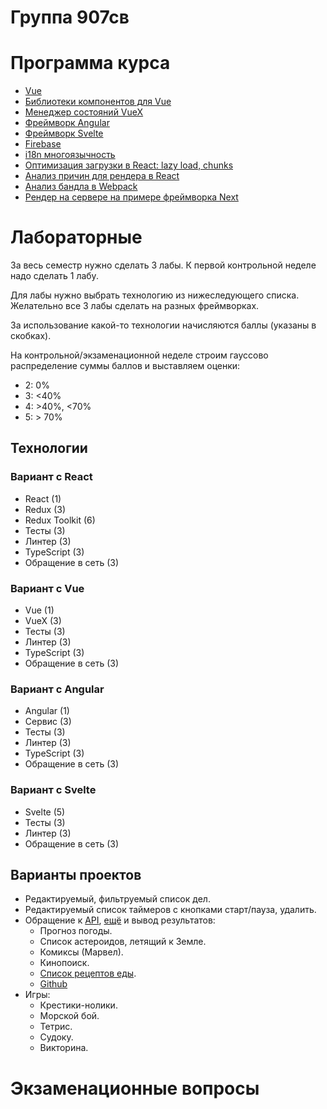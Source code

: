 # Группа 907св
# Программа курса
* [Vue](https://dmitryweiner.github.io/lectures/Vue.html#/)
* [Библиотеки компонентов для Vue](https://dmitryweiner.github.io/lectures/Vue%20-%20UI%20Libraries.html#/)
* [Менеджер состояний VueX](https://dmitryweiner.github.io/lectures/Vue%20-%20VueX.html#/)
* [Фреймворк Angular](https://github.com/dmitryweiner/lectures/raw/main/old/%D0%98%D0%BD%D1%82%D0%B5%D1%80%D1%84%D0%B5%D0%B9%D1%81%D1%8B/%D0%98%D0%BD%D1%82%D0%B5%D1%80%D1%84%D0%B5%D0%B9%D1%81%D1%8B%20%D0%9B%D0%B5%D0%BA%D1%86%D0%B8%D1%8F%2017%20angular.pptx)
* [Фреймворк Svelte](https://github.com/dmitryweiner/lectures/raw/main/old/%D0%98%D0%BD%D1%82%D0%B5%D1%80%D1%84%D0%B5%D0%B9%D1%81%D1%8B/%D0%98%D0%BD%D1%82%D0%B5%D1%80%D1%84%D0%B5%D0%B9%D1%81%D1%8B%20%D0%9B%D0%B5%D0%BA%D1%86%D0%B8%D1%8F%20Svelte.pptx)
* [Firebase](https://github.com/dmitryweiner/lectures/raw/main/old/%D0%98%D0%BD%D1%82%D0%B5%D1%80%D1%84%D0%B5%D0%B9%D1%81%D1%8B/%D0%98%D0%BD%D1%82%D0%B5%D1%80%D1%84%D0%B5%D0%B9%D1%81%D1%8B%20%D0%9B%D0%B5%D0%BA%D1%86%D0%B8%D1%8F%20Firebase.pptx)
* [i18n многоязычность](https://github.com/dmitryweiner/lectures/raw/main/old/%D0%98%D0%BD%D1%82%D0%B5%D1%80%D1%84%D0%B5%D0%B9%D1%81%D1%8B/%D0%98%D0%BD%D1%82%D0%B5%D1%80%D1%84%D0%B5%D0%B9%D1%81%D1%8B%20%D0%9B%D0%B5%D0%BA%D1%86%D0%B8%D1%8F%20React%20i18n.pptx)
* [Оптимизация загрузки в React: lazy load, chunks](https://github.com/dmitryweiner/lectures/raw/main/old/%D0%9E%D0%BF%D1%82%D0%B8%D0%BC%D0%B8%D0%B7%D0%B0%D1%86%D0%B8%D1%8F/%D0%9E%D0%BF%D1%82%D0%B8%D0%BC%D0%B8%D0%B7%D0%B0%D1%86%D0%B8%D1%8F%20React.pptx)
* [Анализ причин для рендера в React](https://github.com/dmitryweiner/lectures/raw/main/old/%D0%98%D0%BD%D1%82%D0%B5%D1%80%D1%84%D0%B5%D0%B9%D1%81%D1%8B/%D0%98%D0%BD%D1%82%D0%B5%D1%80%D1%84%D0%B5%D0%B9%D1%81%D1%8B%20%D0%9B%D0%B5%D0%BA%D1%86%D0%B8%D1%8F%2017%20angular.pptx)
* [Анализ бандла в Webpack](https://github.com/dmitryweiner/lectures/raw/main/old/%D0%9E%D0%BF%D1%82%D0%B8%D0%BC%D0%B8%D0%B7%D0%B0%D1%86%D0%B8%D1%8F/%D0%9E%D0%BF%D1%82%D0%B8%D0%BC%D0%B8%D0%B7%D0%B0%D1%86%D0%B8%D1%8F%20React.pptx)
* [Рендер на сервере на примере фреймворка Next](https://github.com/dmitryweiner/lectures/raw/main/old/%D0%98%D0%BD%D1%82%D0%B5%D1%80%D1%84%D0%B5%D0%B9%D1%81%D1%8B/%D0%98%D0%BD%D1%82%D0%B5%D1%80%D1%84%D0%B5%D0%B9%D1%81%D1%8B%20%D0%9B%D0%B5%D0%BA%D1%86%D0%B8%D1%8F%2016%20next.pptx)

# Лабораторные
За весь семестр нужно сделать 3 лабы. К первой контрольной неделе надо сделать 1 лабу.

Для лабы нужно выбрать технологию из нижеследующего списка. Желательно все 3 лабы сделать на разных фреймворках.

За использование какой-то технологии начисляются баллы (указаны в скобках).

На контрольной/экзаменационной неделе строим гауссово распределение суммы баллов и выставляем оценки:
* 2: 0%
* 3: <40%
* 4: >40%, <70%
* 5: > 70%

## Технологии
### Вариант c React
* React (1)
* Redux (3)
* Redux Toolkit (6)
* Тесты (3)
* Линтер (3)
* TypeScript (3)
* Обращение в сеть (3)

### Вариант c Vue
* Vue (1)
* VueX (3)
* Тесты (3)
* Линтер (3)
* TypeScript (3)
* Обращение в сеть (3)

### Вариант c Angular
* Angular (1)
* Сервис (3)
* Тесты (3)
* Линтер (3)
* TypeScript (3)
* Обращение в сеть (3)

### Вариант c Svelte
* Svelte (5)
* Тесты (3)
* Линтер (3)
* Обращение в сеть (3)

## Варианты проектов
* Редактируемый, фильтруемый список дел.
* Редактируемый список таймеров с кнопками старт/пауза, удалить.
* Обращение к [API](https://github.com/public-apis/public-apis), 
  [ещё](https://proglib.io/p/7-besplatnyh-api-o-kotoryh-nikto-ne-govorit-2020-12-07?focus=comment)
  и вывод результатов:
  * Прогноз погоды.
  * Список астероидов, летящий к Земле.
  * Комиксы (Марвел).
  * Кинопоиск.
  * [Список рецептов еды](https://spoonacular.com/food-api/docs).
  * [Github](https://api.github.com/users/dmitryweiner)
* Игры:
  * Крестики-нолики.
  * Морской бой.
  * Тетрис.
  * Судоку.
  * Викторина.

# Экзаменационные вопросы
